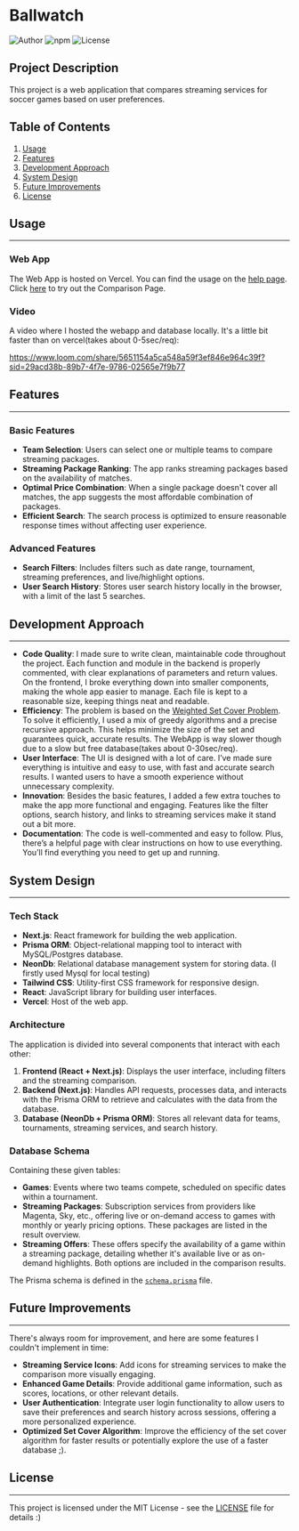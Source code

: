 # Ballwatch

![Author](https://img.shields.io/badge/Kewin33-red)
![npm](https://img.shields.io/badge/npm-9.8.1-blue)
![License](https://img.shields.io/badge/license-MIT-brightgreen)

## Project Description
This project is a web application that compares streaming services for soccer games based on user preferences.

## Table of Contents

1. [Usage](#Usage)
2. [Features](#features)
3. [Development Approach](#development-approach)
4. [System Design](#system-design)
5. [Future Improvements](#future-improvements)
6. [License](#license)

## Usage
___
### Web App
The Web App is hosted on Vercel. You can find the usage on the [help page](https://gen-dev2024.vercel.app/help). </br>
Click [here](https://gen-dev2024.vercel.app/) to try out the Comparison Page.

### Video
A video where I hosted the webapp and database locally. It's a little bit faster than on vercel(takes about 0-5sec/req):</br>

https://www.loom.com/share/5651154a5ca548a59f3ef846e964c39f?sid=29acd38b-89b7-4f7e-9786-02565e7f9b77

## Features
___
### Basic Features
- **Team Selection**: Users can select one or multiple teams to compare streaming packages.
- **Streaming Package Ranking**: The app ranks streaming packages based on the availability of matches.
- **Optimal Price Combination**: When a single package doesn't cover all matches, the app suggests the most affordable combination of packages.
- **Efficient Search**: The search process is optimized to ensure reasonable response times without affecting user experience.

### Advanced Features
- **Search Filters**: Includes filters such as date range, tournament, streaming preferences, and live/highlight options.
- **User Search History**: Stores user search history locally in the browser, with a limit of the last 5 searches.

## Development Approach
___
- **Code Quality**:
  I made sure to write clean, maintainable code throughout the project. Each function and module in the backend is properly commented, with clear explanations of parameters and return values. On the frontend, I broke everything down into smaller components, making the whole app easier to manage. Each file is kept to a reasonable size, keeping things neat and readable.
- **Efficiency**:
  The problem is based on the [Weighted Set Cover Problem](#https://en.wikipedia.org/wiki/Set_cover_problem#Weighted_set_cover). To solve it efficiently, I used a mix of greedy algorithms and a precise recursive approach. This helps minimize the size of the set and guarantees quick, accurate results. The WebApp is way slower though due to a slow but free database(takes about 0-30sec/req).
- **User Interface**:
  The UI is designed with a lot of care. I’ve made sure everything is intuitive and easy to use, with fast and accurate search results. I wanted users to have a smooth experience without unnecessary complexity.
- **Innovation**:
  Besides the basic features, I added a few extra touches to make the app more functional and engaging. Features like the filter options, search history, and links to streaming services make it stand out a bit more.
- **Documentation**:
  The code is well-commented and easy to follow. Plus, there’s a helpful page with clear instructions on how to use everything. You’ll find everything you need to get up and running.

## System Design
___
### Tech Stack
- **Next.js**: React framework for building the web application.
- **Prisma ORM**: Object-relational mapping tool to interact with MySQL/Postgres database.
- **NeonDb**: Relational database management system for storing data. (I firstly used Mysql for local testing)
- **Tailwind CSS**: Utility-first CSS framework for responsive design.
- **React**: JavaScript library for building user interfaces.
- **Vercel**: Host of the web app.


### Architecture
The application is divided into several components that interact with each other:

1. **Frontend (React + Next.js)**: Displays the user interface, including filters and the streaming comparison.
2. **Backend (Next.js)**: Handles API requests, processes data, and interacts with the Prisma ORM to retrieve and calculates with the data from the database.
3. **Database (NeonDb + Prisma ORM)**: Stores all relevant data for teams, tournaments, streaming services, and search history.

### Database Schema
Containing these given tables:
- **Games**: Events where two teams compete, scheduled on specific dates within a tournament.
- **Streaming Packages**: Subscription services from providers like Magenta, Sky, etc., offering live or on-demand access to games with monthly or yearly pricing options. These packages are listed in the result overview.
- **Streaming Offers**: These offers specify the availability of a game within a streaming package, detailing whether it's available live or as on-demand highlights. Both options are included in the comparison results.

The Prisma schema is defined in the [`schema.prisma`](./prisma/schema.prisma) file.


## Future Improvements
___
There's always room for improvement, and here are some features I couldn't implement in time:

- **Streaming Service Icons**: Add icons for streaming services to make the comparison more visually engaging.
- **Enhanced Game Details**: Provide additional game information, such as scores, locations, or other relevant details.
- **User Authentication**: Integrate user login functionality to allow users to save their preferences and search history across sessions, offering a more personalized experience.
- **Optimized Set Cover Algorithm**: Improve the efficiency of the set cover algorithm for faster results or potentially explore the use of a faster database ;).


## License
___
This project is licensed under the MIT License - see the [LICENSE](LICENSE) file for details :)
